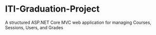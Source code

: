 # ITI-Graduation-Project
A structured ASP.NET Core MVC web application for managing Courses, Sessions, Users, and Grades

